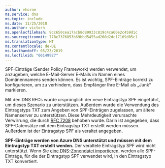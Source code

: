 ```yaml
---
author: vhorne
ms.service: dns
ms.topic: include
ms.date: 11/25/2018
ms.author: victorh
ms.openlocfilehash: 9cc650cea17acb8d89933c819c4ca60e2c459d1c
ms.sourcegitcommit: 778e7376853b69bbd5455ad260d2dc17109d05c1
ms.translationtype: HT
ms.contentlocale: de-DE
ms.lasthandoff: 05/23/2019
ms.locfileid: "66149927"
---
```

SPF-Einträge (Sender Policy Framework) werden verwendet, um anzugeben, welche E-Mail-Server E-Mails im Namen eines Domänennamens senden können. Es ist wichtig, SPF-Einträge korrekt zu konfigurieren, um zu verhindern, dass Empfänger Ihre E-Mail als „Junk“ markieren.

Mit den DNS RFCs wurde ursprünglich der neue Eintragstyp SPF eingeführt, um dieses Szenario zu unterstützen. Außerdem wurde die Verwendung des Eintragstyps TXT zum Angeben von SPF-Einträgen zugelassen, um ältere Namenserver zu unterstützen. Diese Mehrdeutigkeit verursachte Verwirrung, die durch [RFC 7208](http://tools.ietf.org/html/rfc7208#section-3.1) behoben wurde. Darin ist angegeben, dass SPF-Datensätze mit dem Eintragstyp TXT erstellt werden müssen. Außerdem ist der Eintragstyp SPF als veraltet angegeben.

**SPF-Einträge werden von Azure DNS unterstützt und müssen mit dem Eintragstyp TXT erstellt werden.** Der veraltete Eintragstyp SPF wird nicht unterstützt. Wenn Sie [eine DNS-Zonendatei importieren](../articles/dns/dns-import-export.md), werden alle SPF-Einträge, für die der Eintragstyp SPF verwendet wird, in den Eintragstyp TXT konvertiert.
